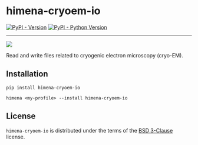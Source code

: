 # himena-cryoem-io

[![PyPI - Version](https://img.shields.io/pypi/v/himena-cryoem-io.svg)](https://pypi.org/project/himena-cryoem-io)
[![PyPI - Python Version](https://img.shields.io/pypi/pyversions/himena-cryoem-io.svg)](https://pypi.org/project/himena-cryoem-io)

-----

![](https://github.com/hanjinliu/himena-cryoem-io/image.png)

Read and write files related to cryogenic electron microscopy (cryo-EM).

## Installation

```console
pip install himena-cryoem-io
```

```console
himena <my-profile> --install himena-cryoem-io
```

## License

`himena-cryoem-io` is distributed under the terms of the [BSD 3-Clause](https://spdx.org/licenses/BSD-3-Clause.html) license.
